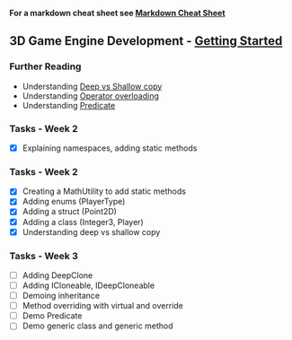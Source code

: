 ﻿
**For a markdown cheat sheet see [Markdown Cheat Sheet](https://www.markdownguide.org/cheat-sheet/)**

## 3D Game Engine Development - [Getting Started](https://github.com/nmcguinness/GD3_2_Getting_Started.git)

### Further Reading
- Understanding [Deep vs Shallow copy](https://www.geeksforgeeks.org/shallow-copy-and-deep-copy-in-c-sharp/)
- Understanding [Operator overloading](https://www.tutorialspoint.com/csharp/csharp_operator_overloading.htm)
- Understanding [Predicate](https://www.tutorialsteacher.com/csharp/csharp-predicate)

### Tasks - Week 2 
- [x] Explaining namespaces, adding static methods

### Tasks - Week 2 
- [x] Creating a MathUtility to add static methods
- [x] Adding enums (PlayerType)
- [x] Adding a struct (Point2D)
- [x] Adding a class (Integer3, Player)
- [x] Understanding deep vs shallow copy

### Tasks - Week 3
- [ ] Adding DeepClone
- [ ] Adding ICloneable, IDeepCloneable
- [ ] Demoing inheritance
- [ ] Method overriding with virtual and override
- [ ] Demo Predicate
- [ ] Demo generic class and generic method